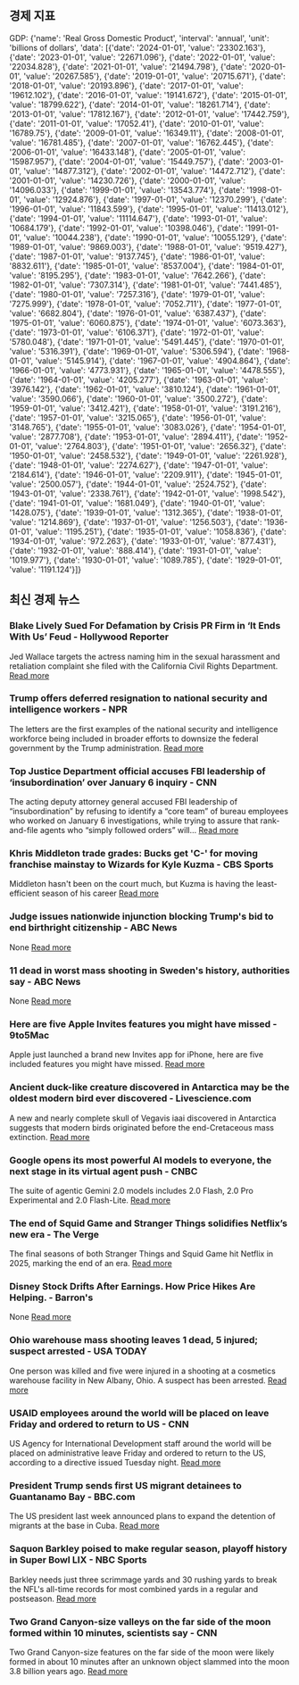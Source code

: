## 경제 지표

<!-- ECONOMIC-DATA-START -->
GDP: {'name': 'Real Gross Domestic Product', 'interval': 'annual', 'unit': 'billions of dollars', 'data': [{'date': '2024-01-01', 'value': '23302.163'}, {'date': '2023-01-01', 'value': '22671.096'}, {'date': '2022-01-01', 'value': '22034.828'}, {'date': '2021-01-01', 'value': '21494.798'}, {'date': '2020-01-01', 'value': '20267.585'}, {'date': '2019-01-01', 'value': '20715.671'}, {'date': '2018-01-01', 'value': '20193.896'}, {'date': '2017-01-01', 'value': '19612.102'}, {'date': '2016-01-01', 'value': '19141.672'}, {'date': '2015-01-01', 'value': '18799.622'}, {'date': '2014-01-01', 'value': '18261.714'}, {'date': '2013-01-01', 'value': '17812.167'}, {'date': '2012-01-01', 'value': '17442.759'}, {'date': '2011-01-01', 'value': '17052.41'}, {'date': '2010-01-01', 'value': '16789.75'}, {'date': '2009-01-01', 'value': '16349.11'}, {'date': '2008-01-01', 'value': '16781.485'}, {'date': '2007-01-01', 'value': '16762.445'}, {'date': '2006-01-01', 'value': '16433.148'}, {'date': '2005-01-01', 'value': '15987.957'}, {'date': '2004-01-01', 'value': '15449.757'}, {'date': '2003-01-01', 'value': '14877.312'}, {'date': '2002-01-01', 'value': '14472.712'}, {'date': '2001-01-01', 'value': '14230.726'}, {'date': '2000-01-01', 'value': '14096.033'}, {'date': '1999-01-01', 'value': '13543.774'}, {'date': '1998-01-01', 'value': '12924.876'}, {'date': '1997-01-01', 'value': '12370.299'}, {'date': '1996-01-01', 'value': '11843.599'}, {'date': '1995-01-01', 'value': '11413.012'}, {'date': '1994-01-01', 'value': '11114.647'}, {'date': '1993-01-01', 'value': '10684.179'}, {'date': '1992-01-01', 'value': '10398.046'}, {'date': '1991-01-01', 'value': '10044.238'}, {'date': '1990-01-01', 'value': '10055.129'}, {'date': '1989-01-01', 'value': '9869.003'}, {'date': '1988-01-01', 'value': '9519.427'}, {'date': '1987-01-01', 'value': '9137.745'}, {'date': '1986-01-01', 'value': '8832.611'}, {'date': '1985-01-01', 'value': '8537.004'}, {'date': '1984-01-01', 'value': '8195.295'}, {'date': '1983-01-01', 'value': '7642.266'}, {'date': '1982-01-01', 'value': '7307.314'}, {'date': '1981-01-01', 'value': '7441.485'}, {'date': '1980-01-01', 'value': '7257.316'}, {'date': '1979-01-01', 'value': '7275.999'}, {'date': '1978-01-01', 'value': '7052.711'}, {'date': '1977-01-01', 'value': '6682.804'}, {'date': '1976-01-01', 'value': '6387.437'}, {'date': '1975-01-01', 'value': '6060.875'}, {'date': '1974-01-01', 'value': '6073.363'}, {'date': '1973-01-01', 'value': '6106.371'}, {'date': '1972-01-01', 'value': '5780.048'}, {'date': '1971-01-01', 'value': '5491.445'}, {'date': '1970-01-01', 'value': '5316.391'}, {'date': '1969-01-01', 'value': '5306.594'}, {'date': '1968-01-01', 'value': '5145.914'}, {'date': '1967-01-01', 'value': '4904.864'}, {'date': '1966-01-01', 'value': '4773.931'}, {'date': '1965-01-01', 'value': '4478.555'}, {'date': '1964-01-01', 'value': '4205.277'}, {'date': '1963-01-01', 'value': '3976.142'}, {'date': '1962-01-01', 'value': '3810.124'}, {'date': '1961-01-01', 'value': '3590.066'}, {'date': '1960-01-01', 'value': '3500.272'}, {'date': '1959-01-01', 'value': '3412.421'}, {'date': '1958-01-01', 'value': '3191.216'}, {'date': '1957-01-01', 'value': '3215.065'}, {'date': '1956-01-01', 'value': '3148.765'}, {'date': '1955-01-01', 'value': '3083.026'}, {'date': '1954-01-01', 'value': '2877.708'}, {'date': '1953-01-01', 'value': '2894.411'}, {'date': '1952-01-01', 'value': '2764.803'}, {'date': '1951-01-01', 'value': '2656.32'}, {'date': '1950-01-01', 'value': '2458.532'}, {'date': '1949-01-01', 'value': '2261.928'}, {'date': '1948-01-01', 'value': '2274.627'}, {'date': '1947-01-01', 'value': '2184.614'}, {'date': '1946-01-01', 'value': '2209.911'}, {'date': '1945-01-01', 'value': '2500.057'}, {'date': '1944-01-01', 'value': '2524.752'}, {'date': '1943-01-01', 'value': '2338.761'}, {'date': '1942-01-01', 'value': '1998.542'}, {'date': '1941-01-01', 'value': '1681.049'}, {'date': '1940-01-01', 'value': '1428.075'}, {'date': '1939-01-01', 'value': '1312.365'}, {'date': '1938-01-01', 'value': '1214.869'}, {'date': '1937-01-01', 'value': '1256.503'}, {'date': '1936-01-01', 'value': '1195.251'}, {'date': '1935-01-01', 'value': '1058.836'}, {'date': '1934-01-01', 'value': '972.263'}, {'date': '1933-01-01', 'value': '877.431'}, {'date': '1932-01-01', 'value': '888.414'}, {'date': '1931-01-01', 'value': '1019.977'}, {'date': '1930-01-01', 'value': '1089.785'}, {'date': '1929-01-01', 'value': '1191.124'}]}
<!-- ECONOMIC-DATA-END -->
## 최신 경제 뉴스

<!-- NEWS-START -->
### Blake Lively Sued For Defamation by Crisis PR Firm in ‘It Ends With Us’ Feud - Hollywood Reporter
Jed Wallace targets the actress naming him in the sexual harassment and retaliation complaint she filed with the California Civil Rights Department.
[Read more](http://www.hollywoodreporter.com/business/business-news/blake-lively-sued-defamation-jed-wallace-1236127820/)

### Trump offers deferred resignation to national security and intelligence workers - NPR
The letters are the first examples of the national security and intelligence workforce being included in broader efforts to downsize the federal government by the Trump administration.
[Read more](https://www.npr.org/2025/02/05/nx-s1-5287792/trump-deferred-resignation-cia-nsa-odni-national-security-intelligence)

### Top Justice Department official accuses FBI leadership of ‘insubordination’ over January 6 inquiry - CNN
The acting deputy attorney general accused FBI leadership of “insubordination” by refusing to identify a “core team” of bureau employees who worked on January 6 investigations, while trying to assure that rank-and-file agents who “simply followed orders” will…
[Read more](https://www.cnn.com/2025/02/05/politics/fbi-january-6-justice-department/index.html)

### Khris Middleton trade grades: Bucks get 'C-' for moving franchise mainstay to Wizards for Kyle Kuzma - CBS Sports
Middleton hasn't been on the court much, but Kuzma is having the least-efficient season of his career
[Read more](https://www.cbssports.com/nba/news/khris-middleton-trade-grades-bucks-get-c-for-moving-franchise-mainstay-to-wizards-for-kyle-kuzma/)

### Judge issues nationwide injunction blocking Trump's bid to end birthright citizenship - ABC News
None
[Read more](https://abcnews.go.com/US/judge-future-trumps-order-blocking-birthright-citizenship/story?id\\u003d118460936)

### 11 dead in worst mass shooting in Sweden's history, authorities say - ABC News
None
[Read more](https://abcnews.go.com/International/11-dead-worst-mass-shooting-swedens-history-authorities/story?id\\u003d118475034)

### Here are five Apple Invites features you might have missed - 9to5Mac
Apple just launched a brand new Invites app for iPhone, here are five included features you might have missed.
[Read more](https://9to5mac.com/2025/02/05/here-are-five-apple-invites-features-you-might-have-missed/)

### Ancient duck-like creature discovered in Antarctica may be the oldest modern bird ever discovered - Livescience.com
A new and nearly complete skull of Vegavis iaai discovered in Antarctica suggests that modern birds originated before the end-Cretaceous mass extinction.
[Read more](https://www.livescience.com/animals/birds/ancient-duck-like-creature-discovered-in-antarctica-may-be-the-oldest-modern-bird-ever-discovered)

### Google opens its most powerful AI models to everyone, the next stage in its virtual agent push - CNBC
The suite of agentic Gemini 2.0 models includes 2.0 Flash, 2.0 Pro Experimental and 2.0 Flash-Lite.
[Read more](https://www.cnbc.com/2025/02/05/google-opens-gemini-2point0-its-most-powerful-ai-model-to-everyone.html)

### The end of Squid Game and Stranger Things solidifies Netflix’s new era - The Verge
The final seasons of both Stranger Things and Squid Game hit Netflix in 2025, marking the end of an era.
[Read more](https://www.theverge.com/netflix/606274/netfflix-new-era-stranger-things-squid-game-end)

### Disney Stock Drifts After Earnings. How Price Hikes Are Helping. - Barron's
None
[Read more](https://www.barrons.com/articles/disney-earnings-stock-price-f89c0e51)

### Ohio warehouse mass shooting leaves 1 dead, 5 injured; suspect arrested - USA TODAY
One person was killed and five were injured in a shooting at a cosmetics warehouse facility in New Albany, Ohio. A suspect has been arrested.
[Read more](https://www.usatoday.com/story/news/nation/2025/02/05/ohio-new-albany-shooting-kdcone/78238921007/)

### USAID employees around the world will be placed on leave Friday and ordered to return to US - CNN
US Agency for International Development staff around the world will be placed on administrative leave Friday and ordered to return to the US, according to a directive issued Tuesday night.
[Read more](https://www.cnn.com/2025/02/04/politics/usaid-officials-administrative-leave/index.html)

### President Trump sends first US migrant detainees to Guantanamo Bay - BBC.com
The US president last week announced plans to expand the detention of migrants at the base in Cuba.
[Read more](https://www.bbc.com/news/articles/cy0p1ykxyzjo)

### Saquon Barkley poised to make regular season, playoff history in Super Bowl LIX - NBC Sports
Barkley needs just three scrimmage yards and 30 rushing yards to break the NFL's all-time records for most combined yards in a regular and postseason.
[Read more](https://www.nbcsports.com/nfl/profootballtalk/rumor-mill/news/saquon-barkley-poised-to-make-regular-season-playoff-history-in-super-bowl-lix)

### Two Grand Canyon-size valleys on the far side of the moon formed within 10 minutes, scientists say - CNN
Two Grand Canyon-size features on the far side of the moon were likely formed in about 10 minutes after an unknown object slammed into the moon 3.8 billion years ago.
[Read more](https://www.cnn.com/2025/02/05/science/lunar-grand-canyons-far-side-moon/index.html)

<!-- NEWS-END -->
